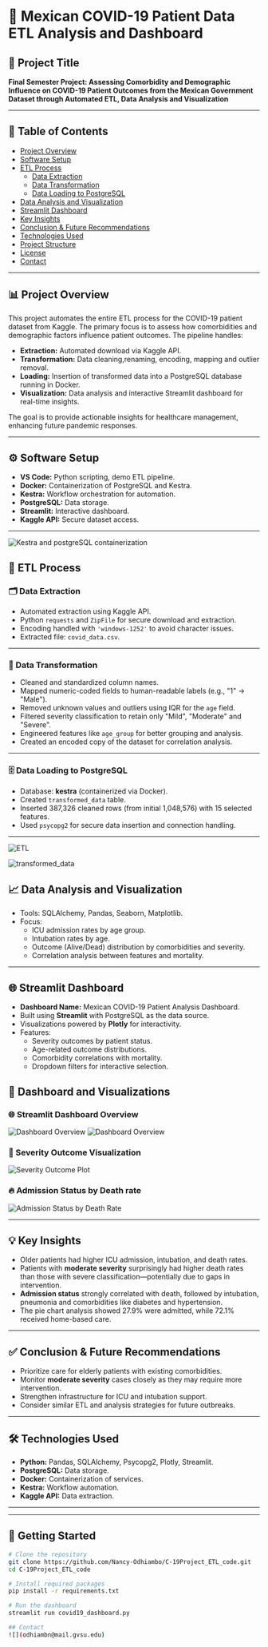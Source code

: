 # 🦠 Mexican COVID-19 Patient Data ETL Analysis and Dashboard

## 📌 Project Title  
**Final Semester Project: Assessing Comorbidity and Demographic Influence on COVID-19 Patient Outcomes from the Mexican Government Dataset through Automated ETL, Data Analysis and Visualization**

---

## 📂 Table of Contents
- [Project Overview](#project-overview)
- [Software Setup](#software-setup)
- [ETL Process](#etl-process)
  - [Data Extraction](#data-extraction)
  - [Data Transformation](#data-transformation)
  - [Data Loading to PostgreSQL](#data-loading-to-postgresql)
- [Data Analysis and Visualization](#data-analysis-and-visualization)
- [Streamlit Dashboard](#streamlit-dashboard)
- [Key Insights](#key-insights)
- [Conclusion & Future Recommendations](#conclusion--future-recommendations)
- [Technologies Used](#technologies-used)
- [Project Structure](#project-structure)
- [License](#license)
- [Contact](#contact)

---

## 📊 Project Overview
This project automates the entire ETL process for the COVID-19 patient dataset from Kaggle. The primary focus is to assess how comorbidities and demographic factors influence patient outcomes. The pipeline handles:
- **Extraction:** Automated download via Kaggle API.
- **Transformation:** Data cleaning,renaming, encoding, mapping and outlier removal.
- **Loading:** Insertion of transformed data into a PostgreSQL database running in Docker.
- **Visualization:** Data analysis and interactive Streamlit dashboard for real-time insights.

The goal is to provide actionable insights for healthcare management, enhancing future pandemic responses.

---

## ⚙️ Software Setup
- **VS Code:** Python scripting, demo ETL pipeline.
- **Docker:** Containerization of PostgreSQL and Kestra.
- **Kestra:** Workflow orchestration for automation.
- **PostgreSQL:** Data storage.
- **Streamlit:** Interactive dashboard.
- **Kaggle API:** Secure dataset access.

---

![Kestra and postgreSQL containerization](images/containerization.png)

## 🔄 ETL Process

### 🗂️ Data Extraction
- Automated extraction using Kaggle API.
- Python `requests` and `ZipFile` for secure download and extraction.
- Encoding handled with `'windows-1252'` to avoid character issues.
- Extracted file: `covid_data.csv`.

---

### 🧹 Data Transformation
- Cleaned and standardized column names.
- Mapped numeric-coded fields to human-readable labels (e.g., "1" → "Male").
- Removed unknown values and outliers using IQR for the `age` field.
- Filtered severity classification to retain only "Mild", "Moderate" and "Severe".
- Engineered features like `age_group` for better grouping and analysis.
- Created an encoded copy of the dataset for correlation analysis.

---

### 🗄️ Data Loading to PostgreSQL
- Database: **kestra** (containerized via Docker).
- Created `transformed_data` table.
- Inserted 387,326 cleaned rows (from initial 1,048,576) with 15 selected features.
- Used `psycopg2` for secure data insertion and connection handling.

---

![ETL](images/etl.png)

![transformed_data](images/transformed_data.png)

## 📈 Data Analysis and Visualization
- Tools: SQLAlchemy, Pandas, Seaborn, Matplotlib.
- Focus:
  - ICU admission rates by age group.
  - Intubation rates by age.
  - Outcome (Alive/Dead) distribution by comorbidities and severity.
  - Correlation analysis between features and mortality.
  
---

## 🌐 Streamlit Dashboard
- **Dashboard Name:** Mexican COVID-19 Patient Analysis Dashboard.
- Built using **Streamlit** with PostgreSQL as the data source.
- Visualizations powered by **Plotly** for interactivity.
- Features:
  - Severity outcomes by patient status.
  - Age-related outcome distributions.
  - Comorbidity correlations with mortality.
  - Dropdown filters for interactive selection.

## 📸 Dashboard and Visualizations

### 🌐 Streamlit Dashboard Overview

![Dashboard Overview](images/dashboard2.png)
![Dashboard Overview](images/dashboard1.png)

### 🧪 Severity Outcome Visualization
![Severity Outcome Plot](images/severity_outcome.png)

### 🔥 Admission Status by Death rate
![Admission Status by Death Rate](images/admission_status_by_deathrate.png)

---

## 💡 Key Insights
- Older patients had higher ICU admission, intubation, and death rates.
- Patients with **moderate severity** surprisingly had higher death rates than those with severe classification—potentially due to gaps in intervention.
- **Admission status** strongly correlated with death, followed by intubation, pneumonia and comorbidities like diabetes and hypertension.
- The pie chart analysis showed 27.9% were admitted, while 72.1% received home-based care.

---

## ✅ Conclusion & Future Recommendations
- Prioritize care for elderly patients with existing comorbidities.
- Monitor **moderate severity** cases closely as they may require more intervention.
- Strengthen infrastructure for ICU and intubation support.
- Consider similar ETL and analysis strategies for future outbreaks.

---

## 🛠️ Technologies Used
- **Python:** Pandas, SQLAlchemy, Psycopg2, Plotly, Streamlit.
- **PostgreSQL:** Data storage.
- **Docker:** Containerization of services.
- **Kestra:** Workflow automation.
- **Kaggle API:** Data extraction.

---
---
## 🚀 Getting Started

```bash
# Clone the repository
git clone https://github.com/Nancy-Odhiambo/C-19Project_ETL_code.git
cd C-19Project_ETL_code

# Install required packages
pip install -r requirements.txt

# Run the dashboard
streamlit run covid19_dashboard.py

## Contact
![](odhiambn@mail.gvsu.edu)


